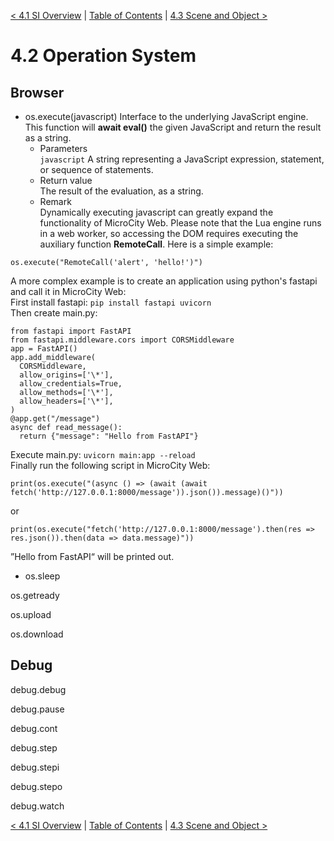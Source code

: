 [< 4.1 SI Overview](4.1_si_overview.md) | [Table of Contents](readme.md) | [4.3 Scene and Object >](4.3_scene_and_object.md)

# 4.2 Operation System

## Browser
- <a id='os.execute' class='anchor'> os.execute(javascript) </a>
Interface to the underlying JavaScript engine. This function will **await eval()** the given JavaScript and return the result as a string.
  - Parameters
<br>`javascript` A string representing a JavaScript expression, statement, or sequence of statements.
  - Return value
<br>The result of the evaluation, as a string.
  - Remark
<br>Dynamically executing javascript can greatly expand the functionality of MicroCity Web. Please note that the Lua engine runs in a web worker, so accessing the DOM requires executing the auxiliary function **RemoteCall**. Here is a simple example: 
<pre><code>os.execute("RemoteCall('alert', 'hello!')")
</code></pre>
A more complex example is to create an application using python's fastapi and call it in MicroCity Web:
<br>First install fastapi: `pip install fastapi uvicorn`
<br>Then create main.py:
<pre><code>from fastapi import FastAPI
from fastapi.middleware.cors import CORSMiddleware
app = FastAPI()
app.add_middleware(
  CORSMiddleware,
  allow_origins=['\*'],
  allow_credentials=True,
  allow_methods=['\*'], 
  allow_headers=['\*'], 
)
@app.get("/message")
async def read_message():
  return {"message": "Hello from FastAPI"}
</code></pre>
Execute main.py: `uvicorn main:app --reload`
<br>Finally run the following script in MicroCity Web:
<pre><code>print(os.execute("(async () => (await (await fetch('http://127.0.0.1:8000/message')).json()).message)()"))
</code></pre>
or
<pre><code>print(os.execute("fetch('http://127.0.0.1:8000/message').then(res => res.json()).then(data => data.message)"))
</code></pre>
”Hello from FastAPI“ will be printed out.

- <a id='os.sleep' class='anchor'> os.sleep </a>

<a id='os.getready' class='anchor'> os.getready </a>

<a id='os.upload' class='anchor'> os.upload </a>

<a id='os.download' class='anchor'> os.download </a>

## Debug
<a id='debug.debug' class='anchor'> debug.debug </a>

<a id='debug.pause' class='anchor'> debug.pause </a>

<a id='debug.cont' class='anchor'> debug.cont </a>

<a id='debug.step' class='anchor'> debug.step </a>

<a id='debug.stepi' class='anchor'> debug.stepi </a>

<a id='debug.stepo' class='anchor'> debug.stepo </a>

<a id='debug.watch' class='anchor'> debug.watch </a>

[< 4.1 SI Overview](4.1_si_overview.md) | [Table of Contents](readme.md) | [4.3 Scene and Object >](4.3_scene_and_object.md)